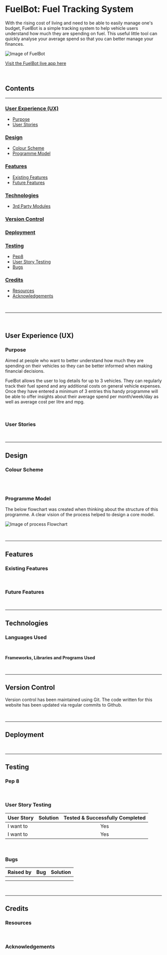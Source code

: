 # FuelBot: Fuel Tracking System

With the rising cost of living and need to be able to easily manage one's budget, FuelBot is a simple tracking system to help vehicle users understand how much they are spending on fuel. This useful little tool can quickly analyse your average spend so that you can better manage your finances.

![Image of FuelBot](documentation/readme-images/fuelbot_logo.PNG)

[Visit the FuelBot live app here](https://fuelbot.herokuapp.com/)

<br>

## Contents
----

### [User Experience (UX)](#user-experience-ux-1)
- [Purpose](#purpose)
- [User Stories](#user-stories)

### [Design](#design-1)
- [Colour Scheme](#colour-scheme)
- [Programme Model](#programme-model)

### [Features](#features-1)
- [Existing Features](#existing-features)
- [Future Features](#future-features)

### [Technologies](#technologies-1)
- [3rd Party Modules](#modules)

### [Version Control](#version-control-1)

### [Deployment](#deployment-1)

### [Testing](#testing-1)
- [Pep8](#pep_8)
- [User Story Testing](#user-story-testing)
- [Bugs](#bugs)

### [Credits](#credits-1)
- [Resources](#resources)
- [Acknowledgements](#acknowledgements)

<br>

----

<br>

## User Experience (UX)
### **Purpose**

Aimed at people who want to better understand how much they are spending on their vehicles so they can be better informed when making financial decisions. 

FuelBot allows the user to log details for up to 3 vehicles. They can regularly track their fuel spend and any additional costs on general vehicle expenses.
Once they have entered a minimum of 3 entries this handy programme will be able to offer insights about their average spend per month/week/day as well as average cost per litre and mpg.

<br>

### User Stories



<br>

----

## Design
### **Colour Scheme**

<br>


<br>

### **Programme Model**

The below flowchart was created when thinking about the structure of this programme. A clear vision of the process helped to design a core model.

![Image of process Flowchart](documentation/readme-images/flowchart.png)

<br>

----

## Features
### **Existing Features**

<br>

### **Future Features**


<br>

----

## Technologies
### **Languages Used**


<br>

**Frameworks, Libraries and Programs Used**

<br>

----

## Version Control
Version control has been maintained using Git. The code written for this website has been updated via regular commits to Github.

<br>

----

## Deployment

<br>

----

## Testing

### **Pep 8**

<br>

### **User Story Testing**

| User Story | Solution | Tested & Successfully Completed |
| :----| :---| :----------------------:|
| I want to  |  | Yes |
| I want to  |  | Yes |

<br>

### **Bugs**
  
  | Raised by | Bug | Solution |
  | :---      | :---| :---     |
  |  |  |  |
  |  |  |  |
 
<br>

----

## Credits
### **Resources**

<br>

### **Acknowledgements**


